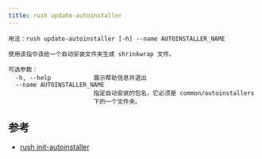 ```yaml
---
title: rush update-autoinstaller
---
```


```
用法：rush update-autoinstaller [-h] --name AUTOINSTALLER_NAME

使用该指令该给一个自动安装文件夹生成 shrinkwrap 文件。

可选参数：
  -h, --help            展示帮助信息并退出
  --name AUTOINSTALLER_NAME
                        指定自动安装的包名，它必须是 common/autoinstallers
                        下的一个文件夹。
```

## 参考

- [rush init-autoinstaller](../commands/rush_init-autoinstaller.md)

